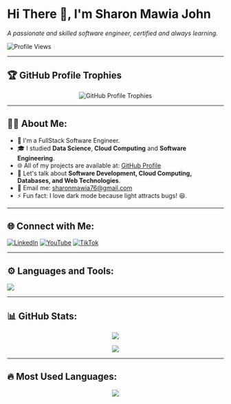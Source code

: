 # Hi There 👋, I'm Sharon Mawia John

*A passionate and skilled software engineer, certified and always learning.*

![Profile Views](https://komarev.com/ghpvc/?username=SharonMawiaJohn&label=Profile%20views&color=0e75b6&style=flat)

---

## 🏆 GitHub Profile Trophies
<p align="center">
  <img src="https://github-profile-trophy.vercel.app/?username=SharonMawiaJohn&theme=onedark&row=1&column=7" alt="GitHub Profile Trophies" />
</p>

---

## 👨‍💻 About Me:
- 🔭 I'm a FullStack Software Engineer.
- 🎓 I studied **Data Science**, **Cloud Computing** and **Software Engineering**.
- 🌐 All of my projects are available at: [GitHub Profile](https://github.com/SharonMawiaJohn)
- 💬 Let's talk about **Software Development, Cloud Computing, Databases, and Web Technologies**.
- 📩 Email me: sharonmawia76@gmail.com 
- ⚡ Fun fact: I love dark mode because light attracts bugs! 😆.

---

## 🌐 Connect with Me:
[![LinkedIn](https://img.shields.io/badge/LinkedIn-0077B5?style=flat-square&logo=linkedin&logoColor=white)](https://www.linkedin.com/in/sharon-mawia-john/)
[![YouTube](https://img.shields.io/badge/YouTube-FF0000?style=flat-square&logo=youtube&logoColor=white)](https://www.youtube.com/@mawiathedev)
[![TikTok](https://img.shields.io/badge/TikTok-000000?style=flat-square&logo=tiktok&logoColor=white)](https://www.tiktok.com/@mawia_dev)



---

## ⚙️ Languages and Tools:
<p align="left">
  <img src="https://skillicons.dev/icons?i=python,java,js,html,css,react,django,postgres,mysql,linux,git,github" />
</p>

---

## 📊 GitHub Stats:
<p align="center">
  <img src="https://github-readme-stats.vercel.app/api?username=SharonMawiaJohn&show_icons=true&theme=radical" />
</p>

<p align="center">
  <img src="https://github-readme-streak-stats.herokuapp.com/?user=SharonMawiaJohn&theme=radical" />
</p>

---

## 🔥 Most Used Languages:
<p align="center">
  <img src="https://github-readme-stats.vercel.app/api/top-langs/?username=SharonMawiaJohn&layout=compact&theme=radical" />
</p>

